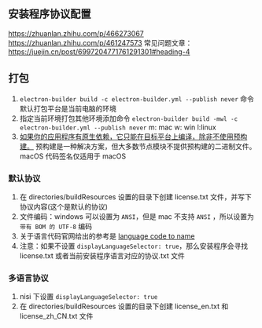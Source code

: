## 安装程序协议配置

https://zhuanlan.zhihu.com/p/466273067
https://zhuanlan.zhihu.com/p/461247573
常见问题文章：https://juejin.cn/post/6997204771761291301#heading-4

## 打包

1. `electron-builder build -c electron-builder.yml --publish never` 命令默认打包平台是当前电脑的环境
2. 指定当前环境打包其他环境添加命令 `electron-builder build -mwl -c electron-builder.yml --publish never`
   m: mac w: win l:linux
3. [如果你的应用程序有原生依赖，它只能在目标平台上编译，除非不使用预构建。](https://www.electron.build/multi-platform-build)
   预构建是一种解决方案，但大多数节点模块不提供预构建的二进制文件。
   macOS 代码签名仅适用于 macOS

### 默认协议

1. 在 directories/buildResources 设置的目录下创建 license.txt 文件，并写下协议内容(这个是默认的协议)
2. 文件编码：windows 可以设置为 `ANSI`，但是 mac 不支持 `ANSI` ，所以设置为 `带有 BOM 的 UTF-8` 编码
3. 关于语言代码官网给出的参考是 [language code to name](https://github.com/meikidd/iso-639-1/blob/master/src/data.js)
4. 注意：如果不设置 `displayLanguageSelector: true`，那么安装程序会寻找 license.txt 或者当前安装程序语言对应的协议.txt 文件

### 多语言协议

1. nisi 下设置 `displayLanguageSelector: true`
2. 在 directories/buildResources 设置的目录下创建 license_en.txt 和 license_zh_CN.txt 文件

